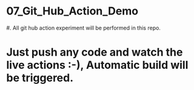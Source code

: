 # 07_Git_Hub_Action_Demo
#.
All git hub action experiment will be performed in this repo.
# Just push any code and watch the live actions :-), Automatic build will be triggered.
